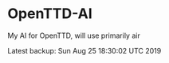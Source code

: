 # OpenTTD-AI
My AI for OpenTTD, will use primarily air

Latest backup: Sun Aug 25 18:30:02 UTC 2019
